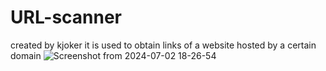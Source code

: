 
# URL-scanner
created by kjoker 
it is used to obtain links of a website hosted by a certain domain
![Screenshot from 2024-07-02 18-26-54](https://github.com/KJOKERlv/URL-scanner/assets/174276727/23fff649-8c9a-4c37-b356-203237d568e7)
